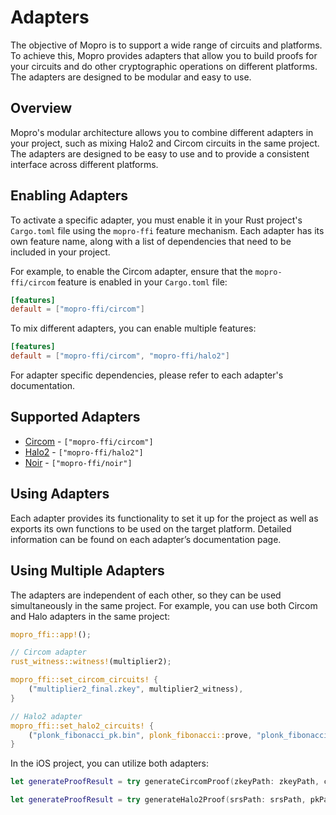 # Adapters

The objective of Mopro is to support a wide range of circuits and platforms. To achieve this, Mopro provides adapters that allow you to build proofs for your circuits and do other cryptographic operations on different platforms. The adapters are designed to be modular and easy to use.

## Overview

Mopro's modular architecture allows you to combine different adapters in your project, such as mixing Halo2 and Circom circuits in the same project. The adapters are designed to be easy to use and to provide a consistent interface across different platforms.

## Enabling Adapters

To activate a specific adapter, you must enable it in your Rust project's `Cargo.toml` file using the `mopro-ffi` feature mechanism. Each adapter has its own feature name, along with a list of dependencies that need to be included in your project.

For example, to enable the Circom adapter, ensure that the `mopro-ffi/circom` feature is enabled in your `Cargo.toml` file:

```toml
[features]
default = ["mopro-ffi/circom"]
```

To mix different adapters, you can enable multiple features:

```toml
[features]
default = ["mopro-ffi/circom", "mopro-ffi/halo2"]
```

For adapter specific dependencies, please refer to each adapter's documentation.

## Supported Adapters

- [Circom](/adapters/circom.md) - `["mopro-ffi/circom"]`
- [Halo2](/adapters/halo2.md) - `["mopro-ffi/halo2"]`
- [Noir](/adapters/noir.md) - `["mopro-ffi/noir"]`

## Using Adapters

Each adapter provides its functionality to set it up for the project as well as exports its own functions to be used on the target platform. Detailed information can be found on each adapter’s documentation page.

## Using Multiple Adapters

The adapters are independent of each other, so they can be used simultaneously in the same project. For example, you can use both Circom and Halo adapters in the same project:

```rust
mopro_ffi::app!();

// Circom adapter
rust_witness::witness!(multiplier2);

mopro_ffi::set_circom_circuits! {
    ("multiplier2_final.zkey", multiplier2_witness),
}

// Halo2 adapter
mopro_ffi::set_halo2_circuits! {
    ("plonk_fibonacci_pk.bin", plonk_fibonacci::prove, "plonk_fibonacci_vk.bin", plonk_fibonacci::verify),
}
```

In the iOS project, you can utilize both adapters:

```swift
let generateProofResult = try generateCircomProof(zkeyPath: zkeyPath, circuitInputs: inputs, proofLib: ProofLib.arkworks)

let generateProofResult = try generateHalo2Proof(srsPath: srsPath, pkPath: pkPath, circuitInputs: inputs)
```
